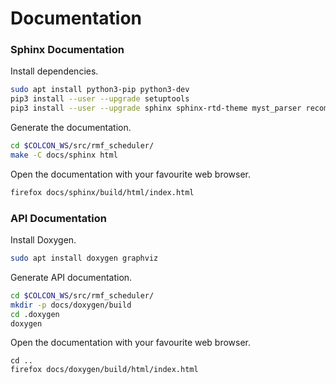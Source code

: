 # Documentation

### Sphinx Documentation

Install dependencies.

```bash
sudo apt install python3-pip python3-dev
pip3 install --user --upgrade setuptools
pip3 install --user --upgrade sphinx sphinx-rtd-theme myst_parser recommonmark sphinxcontrib-jquery
```

Generate the documentation.

```bash
cd $COLCON_WS/src/rmf_scheduler/
make -C docs/sphinx html
```

Open the documentation with your favourite web browser.

```bash
firefox docs/sphinx/build/html/index.html
```

### API Documentation

Install Doxygen.

```bash
sudo apt install doxygen graphviz
```

Generate API documentation.

```bash
cd $COLCON_WS/src/rmf_scheduler/
mkdir -p docs/doxygen/build
cd .doxygen
doxygen
```

Open the documentation with your favourite web browser.

```
cd ..
firefox docs/doxygen/build/html/index.html
```
